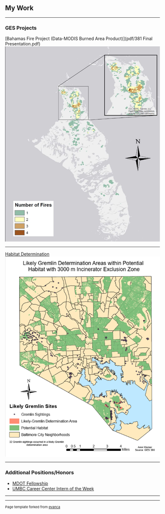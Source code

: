 ## My Work

---

### GES Projects 

[Bahamas Fire Project (Data-MODIS Burned Area Product)](pdf/381 Final Presentation.pdf)
<img src="/projects/Map_1.JPG"/>

---
[Habitat Determination](/Habitat_Determination.md)
<img src="/projects/Habitat.PNG"/>

---

### Additional Positions/Honors

- [MDOT Fellowship](https://publicservicescholars.umbc.edu/mdot-fellows-2019/)
- [UMBC Career Center Intern of the Week](https://careers.umbc.edu/news/?id=90220)

---

---
<p style="font-size:11px">Page template forked from <a href="https://github.com/evanca/quick-portfolio">evanca</a></p>
<!-- Remove above link if you don't want to attibute -->
